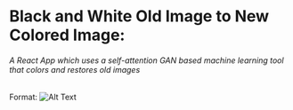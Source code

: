 # Black and White Old Image to New Colored Image:
###### A React App which uses a self-attention GAN based machine learning tool that colors and restores old images


Format: ![Alt Text](url)